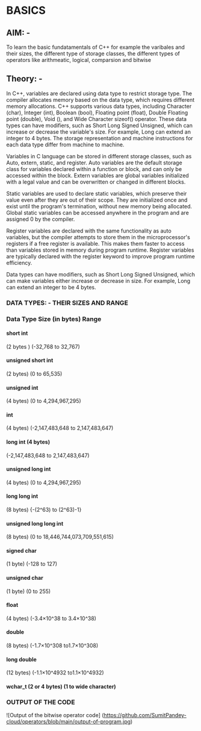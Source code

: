 # BASICS

## AIM: -
To learn the basic fundatamentals of C++ for example the varibales and their sizes, the different type of storage classes, the different types of operators like arithmeatic, logical, comparsion and bitwise

## Theory: -

In C++, variables are declared using data type to restrict storage type. The compiler allocates memory based on the data type, which requires different memory allocations. C++ supports various data types, including Character (char), Integer (int), Boolean (bool), Floating point (float), Double Floating point (double), Void (), and Wide Character sizeof() operator. These data types can have modifiers, such as Short Long Signed Unsigned, which can increase or decrease the variable's size. For example, Long can extend an integer to 4 bytes. The storage representation and machine instructions for each data type differ from machine to machine. 

Variables in C language can be stored in different storage classes, such as Auto, extern, static, and register. Auto variables are the default storage class for variables declared within a function or block, and can only be accessed within the block. Extern variables are global variables initialized with a legal value and can be overwritten or changed in different blocks.

Static variables are used to declare static variables, which preserve their value even after they are out of their scope. They are initialized once and exist until the program's termination, without new memory being allocated. Global static variables can be accessed anywhere in the program and are assigned 0 by the compiler.

Register variables are declared with the same functionality as auto variables, but the compiler attempts to store them in the microprocessor's registers if a free register is available. This makes them faster to access than variables stored in memory during program runtime. Register variables are typically declared with the register keyword to improve program runtime efficiency.

Data types can have modifiers, such as Short Long Signed Unsigned, which can make variables either increase or decrease in size. For example, Long can extend an integer to be 4 bytes.


### DATA TYPES: - THEIR SIZES AND RANGE 
### Data Type	Size (in bytes)	Range
#### short int
(2 bytes )	(-32,768 to 32,767)
#### unsigned short int 
(2 bytes) 	(0 to 65,535)
#### unsigned int
(4 bytes) 	(0 to 4,294,967,295)
#### int
(4 bytes)	(-2,147,483,648 to 2,147,483,647)
#### long int (4 bytes)
(-2,147,483,648 to 2,147,483,647)
#### unsigned long int
(4 bytes)  (0 to 4,294,967,295)
#### long long int
(8 bytes) {-(2^63) to (2^63)-1}
#### unsigned long long int
(8 bytes)	(0 to 18,446,744,073,709,551,615)
#### signed char
(1 byte)	(-128 to 127)
#### unsigned char
(1 byte) 	(0 to 255)
#### float
(4 bytes)	(-3.4×10^38 to 3.4×10^38)
#### double
(8 bytes) (-1.7×10^308 to1.7×10^308)
#### long double
(12 bytes)	(-1.1×10^4932 to1.1×10^4932)
#### wchar_t (2 or 4 bytes)	(1 to wide character)

### OUTPUT OF THE CODE
![Output of the bitwise operator code] (https://github.com/SumitPandey-cloud/operators/blob/main/output-of-program.jpg)
